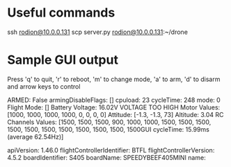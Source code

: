 # Useful commands
ssh rodion@10.0.0.131
scp server.py  rodion@10.0.0.131:~/drone

# Sample GUI output
Press 'q' to quit, 'r' to reboot, 'm' to change mode, 'a' to arm, 'd' to disarm and arrow keys to control



ARMED: False                                      armingDisableFlags: []
cpuload: 23                                       cycleTime: 248
mode: 0                                           Flight Mode: []
Battery Voltage: 16.02V VOLTAGE TOO HIGH
Motor Values: [1000, 1000, 1000, 1000, 0, 0, 0, 0]
Attitude: [-1.3, -1.3, 73]
Altitude: 3.04
RC Channels Values: [1500, 1500, 1500, 900, 1000, 1000, 1500, 1500, 1500, 1500, 1500, 1500, 1500, 1500, 1500, 1500, 1500GUI cycleTime: 15.99ms (average 62.54Hz)]

apiVersion: 1.46.0                                flightControllerIdentifier: BTFL
flightControllerVersion: 4.5.2                    boardIdentifier: S405
boardName: SPEEDYBEEF405MINI                      name: